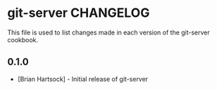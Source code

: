 git-server CHANGELOG
=========================

This file is used to list changes made in each version of the git-server cookbook.

0.1.0
-----
- [Brian Hartsock] - Initial release of git-server

